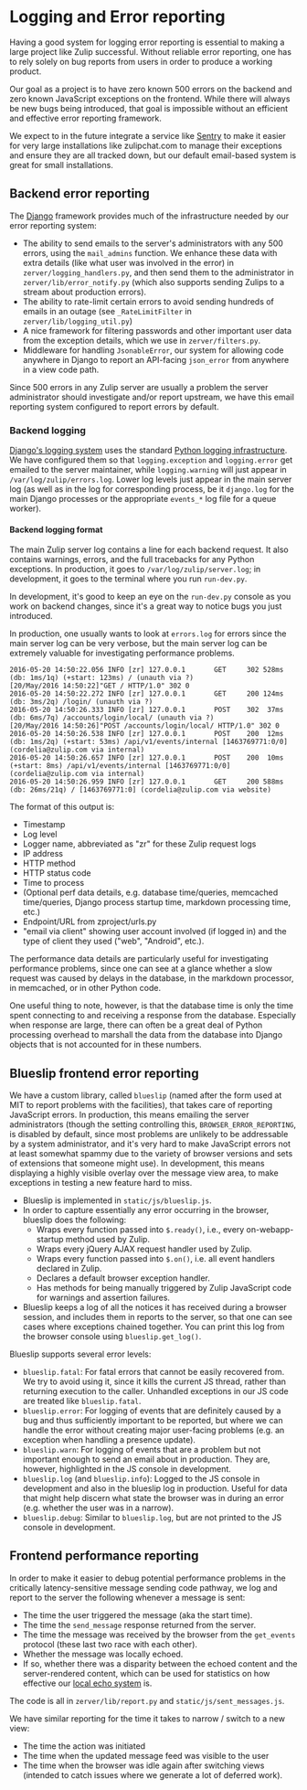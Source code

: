 # Logging and Error reporting

Having a good system for logging error reporting is essential to
making a large project like Zulip successful.  Without reliable error
reporting, one has to rely solely on bug reports from users in order
to produce a working product.

Our goal as a project is to have zero known 500 errors on the backend
and zero known JavaScript exceptions on the frontend.  While there
will always be new bugs being introduced, that goal is impossible
without an efficient and effective error reporting framework.

We expect to in the future integrate a service like [Sentry][sentry]
to make it easier for very large installations like zulipchat.com to
manage their exceptions and ensure they are all tracked down, but our
default email-based system is great for small installations.

## Backend error reporting

The [Django][django-errors] framework provides much of the
infrastructure needed by our error reporting system:

* The ability to send emails to the server's administrators with any
  500 errors, using the `mail_admins` function.  We enhance these data
  with extra details (like what user was involved in the error) in
  `zerver/logging_handlers.py`, and then send them to the
  administrator in `zerver/lib/error_notify.py` (which also supports
  sending Zulips to a stream about production errors).
* The ability to rate-limit certain errors to avoid sending hundreds
  of emails in an outage (see `_RateLimitFilter` in
  `zerver/lib/logging_util.py`)
* A nice framework for filtering passwords and other important user
  data from the exception details, which we use in
  `zerver/filters.py`.
* Middleware for handling `JsonableError`, our system for allowing
  code anywhere in Django to report an API-facing `json_error` from
  anywhere in a view code path.

Since 500 errors in any Zulip server are usually a problem the server
administrator should investigate and/or report upstream, we have this
email reporting system configured to report errors by default.

### Backend logging

[Django's logging system][django-logging] uses the standard
[Python logging infrastructure][python-logging].  We have configured
them so that `logging.exception` and `logging.error` get emailed to
the server maintainer, while `logging.warning` will just appear in
`/var/log/zulip/errors.log`.  Lower log levels just appear in the main
server log (as well as in the log for corresponding process, be it
`django.log` for the main Django processes or the appropriate
`events_*` log file for a queue worker).

#### Backend logging format

The main Zulip server log contains a line for each backend request.
It also contains warnings, errors, and the full tracebacks for any
Python exceptions.  In production, it goes to
`/var/log/zulip/server.log`; in development, it goes to the terminal
where you run `run-dev.py`.

In development, it's good to keep an eye on the `run-dev.py` console
as you work on backend changes, since it's a great way to notice bugs
you just introduced.

In production, one usually wants to look at `errors.log` for errors
since the main server log can be very verbose, but the main server log
can be extremely valuable for investigating performance problems.

```
2016-05-20 14:50:22.056 INFO [zr] 127.0.0.1       GET     302 528ms (db: 1ms/1q) (+start: 123ms) / (unauth via ?)
[20/May/2016 14:50:22]"GET / HTTP/1.0" 302 0
2016-05-20 14:50:22.272 INFO [zr] 127.0.0.1       GET     200 124ms (db: 3ms/2q) /login/ (unauth via ?)
2016-05-20 14:50:26.333 INFO [zr] 127.0.0.1       POST    302  37ms (db: 6ms/7q) /accounts/login/local/ (unauth via ?)
[20/May/2016 14:50:26]"POST /accounts/login/local/ HTTP/1.0" 302 0
2016-05-20 14:50:26.538 INFO [zr] 127.0.0.1       POST    200  12ms (db: 1ms/2q) (+start: 53ms) /api/v1/events/internal [1463769771:0/0] (cordelia@zulip.com via internal)
2016-05-20 14:50:26.657 INFO [zr] 127.0.0.1       POST    200  10ms (+start: 8ms) /api/v1/events/internal [1463769771:0/0] (cordelia@zulip.com via internal)
2016-05-20 14:50:26.959 INFO [zr] 127.0.0.1       GET     200 588ms (db: 26ms/21q) / [1463769771:0] (cordelia@zulip.com via website)
```

The format of this output is:
* Timestamp
* Log level
* Logger name, abbreviated as "zr" for these Zulip request logs
* IP address
* HTTP method
* HTTP status code
* Time to process
* (Optional perf data details, e.g. database time/queries, memcached
time/queries, Django process startup time, markdown processing time,
etc.)
* Endpoint/URL from zproject/urls.py
* "email via client" showing user account involved (if logged in) and
the type of client they used ("web", "Android", etc.).

The performance data details are particularly useful for investigating
performance problems, since one can see at a glance whether a slow
request was caused by delays in the database, in the markdown
processor, in memcached, or in other Python code.

One useful thing to note, however, is that the database time is only
the time spent connecting to and receiving a response from the
database.  Especially when response are large, there can often be a
great deal of Python processing overhead to marshall the data from the
database into Django objects that is not accounted for in these
numbers.

## Blueslip frontend error reporting

We have a custom library, called `blueslip` (named after the form used
at MIT to report problems with the facilities), that takes care of
reporting JavaScript errors.  In production, this means emailing the
server administrators (though the setting controlling this,
`BROWSER_ERROR_REPORTING`, is disabled by default, since most problems
are unlikely to be addressable by a system administrator, and it's
very hard to make JavaScript errors not at least somewhat spammy due
to the variety of browser versions and sets of extensions that someone
might use).  In development, this means displaying a highly visible
overlay over the message view area, to make exceptions in testing a
new feature hard to miss.

* Blueslip is implemented in `static/js/blueslip.js`.
* In order to capture essentially any error occurring in the browser,
blueslip does the following:
  * Wraps every function passed into `$.ready()`, i.e., every
  on-webapp-startup method used by Zulip.
  * Wraps every jQuery AJAX request handler used by Zulip.
  * Wraps every function passed into `$.on()`, i.e. all event
  handlers declared in Zulip.
  * Declares a default browser exception handler.
  * Has methods for being manually triggered by Zulip JavaScript code
    for warnings and assertion failures.
* Blueslip keeps a log of all the notices it has received during a
  browser session, and includes them in reports to the server, so that
  one can see cases where exceptions chained together.  You can print
  this log from the browser console using `blueslip.get_log()`.

Blueslip supports several error levels:
* `blueslip.fatal`: For fatal errors that cannot be easily recovered
  from.  We try to avoid using it, since it kills the current JS
  thread, rather than returning execution to the caller.  Unhandled
  exceptions in our JS code are treated like `blueslip.fatal`.
* `blueslip.error`: For logging of events that are definitely caused
  by a bug and thus sufficiently important to be reported, but where
  we can handle the error without creating major user-facing problems
  (e.g. an exception when handling a presence update).
* `blueslip.warn`: For logging of events that are a problem but not
  important enough to send an email about in production.  They are,
  however, highlighted in the JS console in development.
* `blueslip.log` (and `blueslip.info`): Logged to the JS console in
  development and also in the blueslip log in production.  Useful for
  data that might help discern what state the browser was in during an
  error (e.g. whether the user was in a narrow).
* `blueslip.debug`: Similar to `blueslip.log`, but are not printed to
  the JS console in development.

## Frontend performance reporting

In order to make it easier to debug potential performance problems in
the critically latency-sensitive message sending code pathway, we log
and report to the server the following whenever a message is sent:

* The time the user triggered the message (aka the start time).
* The time the `send_message` response returned from the server.
* The time the message was received by the browser from the
  `get_events` protocol (these last two race with each other).
* Whether the message was locally echoed.
* If so, whether there was a disparity between the echoed content and
  the server-rendered content, which can be used for statistics on how
  effective our [local echo system](../subsystems/markdown.md) is.

The code is all in `zerver/lib/report.py` and `static/js/sent_messages.js`.

We have similar reporting for the time it takes to narrow / switch to
a new view:

* The time the action was initiated
* The time when the updated message feed was visible to the user
* The time when the browser was idle again after switching views
  (intended to catch issues where we generate a lot of deferred work).

[django-errors]: https://docs.djangoproject.com/en/1.11/howto/error-reporting/
[python-logging]: https://docs.python.org/3/library/logging.html
[django-logging]: https://docs.djangoproject.com/en/1.11/topics/logging/
[sentry]: https://sentry.io

